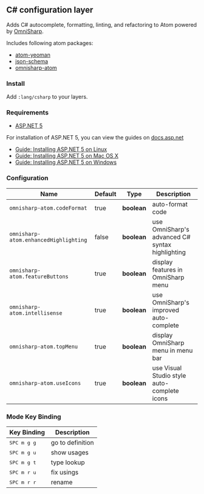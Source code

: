 ## C# configuration layer

Adds C# autocomplete, formatting, linting, and refactoring to Atom powered by
[OmniSharp](http://www.omnisharp.net/).

Includes following atom packages:

* [atom-yeoman](https://atom.io/packages/atom-yeoman)
* [json-schema](https://atom.io/packages/json-schema)
* [omnisharp-atom](https://atom.io/packages/omnisharp-atom)

### Install

Add `:lang/csharp` to your layers.

### Requirements

- [ASP.NET 5](https://github.com/aspnet/Home)

For installation of ASP.NET 5, you can view the guides on [docs.asp.net](https://docs.asp.net)

* [Guide: Installing ASP.NET 5 on Linux](http://docs.asp.net/en/latest/getting-started/installing-on-mac.html)
* [Guide: Installing ASP.NET 5 on Mac OS X](http://docs.asp.net/en/latest/getting-started/installing-on-linux.html)
* [Guide: Installing ASP.NET 5 on Windows](http://docs.asp.net/en/latest/getting-started/installing-on-windows.html)

### Configuration
Name                                   | Default | Type          | Description
---------------------------------------|---------|---------------|------------------------------------------------
`omnisharp-atom.codeFormat`            | true      | __boolean__ | auto-format code
`omnisharp-atom.enhancedHighlighting`  | false     | __boolean__ | use OmniSharp's advanced C# syntax highlighting
`omnisharp-atom.featureButtons`        | true      | __boolean__ | display features in OmniSharp menu
`omnisharp-atom.intellisense`          | true      | __boolean__ | use OmniSharp's improved auto-complete
`omnisharp-atom.topMenu`               | true      | __boolean__ | display OmniSharp menu in menu bar
`omnisharp-atom.useIcons`              | true      | __boolean__ | use Visual Studio style auto-complete icons


### Mode Key Binding

| Key Binding            | Description       |
|------------------------|-------------------|
| <kbd>SPC m g g</kbd>   | go to definition  |
| <kbd>SPC m g u</kbd>   | show usages       |
| <kbd>SPC m g t </kbd>  | type lookup       |
| <kbd>SPC m r u </kbd>  | fix usings        |
| <kbd>SPC m r r </kbd>  | rename            |
